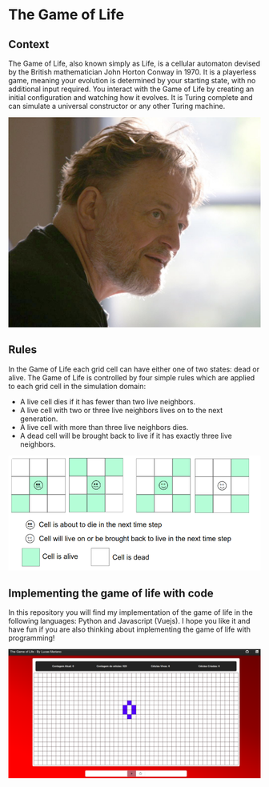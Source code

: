 # The Game of Life

## Context

The Game of Life, also known simply as Life, is a cellular automaton devised by the British mathematician John Horton Conway in 1970. It is a playerless game, meaning your evolution is determined by your starting state, with no additional input required. You interact with the Game of Life by creating an initial configuration and watching how it evolves. It is Turing complete and can simulate a universal constructor or any other Turing machine.

![John Conway](./readme-images/john.jpg "John Conway")

## Rules

In the Game of Life each grid cell can have either one of two states: dead or alive. The Game of Life is controlled by four simple rules which are applied to each grid cell in the simulation domain:

- A live cell dies if it has fewer than two live neighbors.
- A live cell with two or three live neighbors lives on to the next generation.
- A live cell with more than three live neighbors dies.
- A dead cell will be brought back to live if it has exactly three live neighbors.

![Rules of the life game](./readme-images/rules-gameoflife.png "Rules")

## Implementing the game of life with code

In this repository you will find my implementation of the game of life in the following languages: Python and Javascript (Vuejs). I hope you like it and have fun if you are also thinking about implementing the game of life with programming!

![Game Of Life](./readme-images/gameoflife-luke.png "Game Of Life - Luke")
